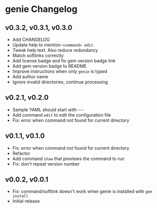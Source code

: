 genie Changelog
===

v0.3.2, v0.3.1, v0.3.0
---
* Add CHANGELOG
* Update help to mention `<command> edit`
* Tweak help text. Also reduce redundancy
* Match softlinks correctly
* Add license badge and fix gem version badge link
* Add gem version badge to README
* Improve instructions when only `genie` is typed
* Add author name
* Ignore invalid directories, continue processing

v0.2.1, v0.2.0
---
* Sample YAML should start with ---
* Add command `edit` to edit the configuration file
* Fix: error when command not found for current directory

v0.1.1, v0.1.0
---
* Fix: error when command not found for current directory
* Refactor
* Add command `show` that previews the command to run
* Fix: don't repeat version number

v0.0.2, v0.0.1
---
* Fix: command/softlink doesn't work when genie is installed with `gem install`
* Initial release
